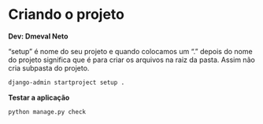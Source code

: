 # **Criando o projeto**

**Dev: Dmeval Neto**

“setup” é nome do seu projeto e quando colocamos um “.” depois do nome do projeto significa que é para criar os arquivos na raiz da pasta. Assim não cria subpasta do projeto.

```bash
django-admin startproject setup .
```

**Testar a aplicação**
```bash
python manage.py check
```
